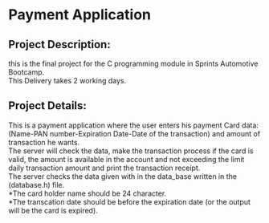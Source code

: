 # Payment Application
## Project Description:
this is the final project for the C programming module in Sprints Automotive Bootcamp.<br />
This Delivery takes 2 working days.<br />
## Project Details:
This is a payment application where the user enters his payment Card data: (Name-PAN number-Expiration Date-Date of the transaction) and amount of transaction he wants.<br />
The server will check the data, make the transaction process if the card is valid, the amount is available in the account and not exceeding the limit daily transaction amount and print the transaction receipt.<br />
The server checks the data given with in the data_base written in the (database.h) file.<br />
*The card holder name should be 24 character.<br />
*The transcation date should be before the expiration date (or the output will be the card is expired).<br />

